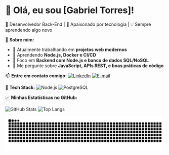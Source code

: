 # 👋 Olá, eu sou [Gabriel Torres]!

🎯 Desenvolvedor Back-End | 🚀 Apaixonado por tecnologia | 💡 Sempre aprendendo algo novo  

📍 **Sobre mim:**
- 🔭 Atualmente trabalhando em **projetos web modernos**  
- 🌱 Aprendendo **Node.js, Docker e CI/CD**  
- 🎯 Foco em **Backend com Node.js e banco de dados SQL/NoSQL**  
- 💬 Me pergunte sobre **JavaScript, APIs REST, e boas práticas de código**  

📫 **Entre em contato comigo:**
[![LinkedIn](https://img.shields.io/badge/LinkedIn-0077B5?style=for-the-badge&logo=linkedin&logoColor=white)](https://www.linkedin.com/in/gabriel-torres-dev/)
[![E-mail](https://img.shields.io/badge/Email-D14836?style=for-the-badge&logo=gmail&logoColor=white)](mailto:torresgdev@gmail.com)

🚀 **Tech Stack:**
![Node.js](https://img.shields.io/badge/Node.js-43853D?style=for-the-badge&logo=node.js&logoColor=white)
![PostgreSQL](https://img.shields.io/badge/PostgreSQL-316192?style=for-the-badge&logo=postgresql&logoColor=white)


📈 **Minhas Estatísticas no GitHub:**


![GitHub Stats](https://github-readme-stats.vercel.app/api?username=torresgdev&show_icons=true&theme=radical)
![Top Langs](https://github-readme-stats.vercel.app/api/top-langs/?username=torresgdev&layout=compact&theme=radical)




![Snake animation](https://github.com/torresgdev/torresgdev/blob/output/github-contribution-grid-snake.svg)




